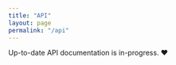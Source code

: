 ```yaml
---
title: "API"
layout: page
permalink: "/api"
---
```


Up-to-date API documentation is in-progress. ♥
